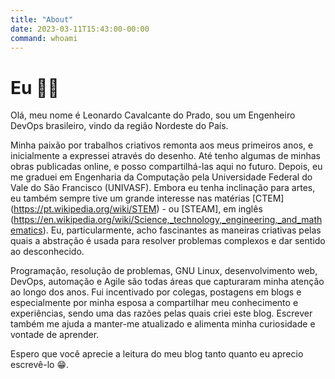 ```yaml
---
title: "About"
date: 2023-03-11T15:43:00-00:00
command: whoami
---
```


# Eu 👨‍💻

Olá, meu nome é Leonardo Cavalcante do Prado, sou um Engenheiro DevOps brasileiro, vindo da região Nordeste do País. 

Minha paixão por trabalhos criativos remonta aos meus primeiros anos, e inicialmente a expressei através do desenho. Até tenho algumas de minhas obras publicadas online, e posso compartilhá-las aqui no futuro. Depois, eu me graduei em Engenharia da Computação pela Universidade Federal do Vale do São Francisco (UNIVASF). Embora eu tenha inclinação para artes, eu também sempre tive um grande interesse nas matérias [CTEM] (https://pt.wikipedia.org/wiki/STEM) - ou [STEAM], em inglês (https://en.wikipedia.org/wiki/Science,_technology,_engineering,_and_mathematics). Eu, particularmente, acho fascinantes as maneiras criativas pelas quais a abstração é usada para resolver problemas complexos e dar sentido ao desconhecido.

Programação, resolução de problemas, GNU Linux, desenvolvimento web, DevOps, automação e Agile são todas áreas que capturaram minha atenção ao longo dos anos. Fui incentivado por colegas, postagens em blogs e especialmente por minha esposa a compartilhar meu conhecimento e experiências, sendo uma das razões pelas quais criei este blog. Escrever também me ajuda a manter-me atualizado e alimenta minha curiosidade e vontade de aprender.

Espero que você aprecie a leitura do meu blog tanto quanto eu aprecio escrevê-lo 😁.
